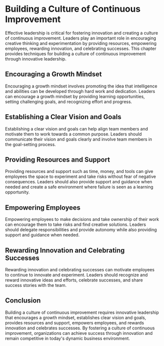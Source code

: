 # Building a Culture of Continuous Improvement

Effective leadership is critical for fostering innovation and creating a culture of continuous improvement. Leaders play an important role in encouraging creative thinking and experimentation by providing resources, empowering employees, rewarding innovation, and celebrating successes. This chapter provides techniques for building a culture of continuous improvement through innovative leadership.

Encouraging a Growth Mindset
----------------------------

Encouraging a growth mindset involves promoting the idea that intelligence and abilities can be developed through hard work and dedication. Leaders can encourage a growth mindset by providing learning opportunities, setting challenging goals, and recognizing effort and progress.

Establishing a Clear Vision and Goals
-------------------------------------

Establishing a clear vision and goals can help align team members and motivate them to work towards a common purpose. Leaders should communicate their vision and goals clearly and involve team members in the goal-setting process.

Providing Resources and Support
-------------------------------

Providing resources and support such as time, money, and tools can give employees the space to experiment and take risks without fear of negative consequences. Leaders should also provide support and guidance when needed and create a safe environment where failure is seen as a learning opportunity.

Empowering Employees
--------------------

Empowering employees to make decisions and take ownership of their work can encourage them to take risks and find creative solutions. Leaders should delegate responsibilities and provide autonomy while also providing support and guidance when needed.

Rewarding Innovation and Celebrating Successes
----------------------------------------------

Rewarding innovation and celebrating successes can motivate employees to continue to innovate and experiment. Leaders should recognize and reward innovative ideas and efforts, celebrate successes, and share success stories with the team.

Conclusion
----------

Building a culture of continuous improvement requires innovative leadership that encourages a growth mindset, establishes clear vision and goals, provides resources and support, empowers employees, and rewards innovation and celebrates successes. By fostering a culture of continuous improvement, organizations can achieve success through innovation and remain competitive in today's dynamic business environment.
